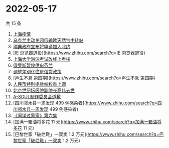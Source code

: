# 2022-05-17

共 15 条

<!-- BEGIN -->
<!-- 最后更新时间 Tue May 17 2022 03:11:21 GMT+0800 (China Standard Time) -->

1. [上海疫情](https://www.zhihu.com/search?q=上海疫情)
1. [乌克兰主动关闭俄输欧天然气中转站](https://www.zhihu.com/search?q=乌克兰主动关闭俄输欧天然气中转站)
1. [瑞典政府宣布将申请加入北约](https://www.zhihu.com/search?q=瑞典政府宣布将申请加入北约)
1. [IE 浏览器退役](https://www.zhihu.com/search?q=IE 浏览器退役)
1. [上海大学游泳考试改线上考核](https://www.zhihu.com/search?q=上海大学游泳考试改线上考核)
1. [俄罗斯暂停供电芬兰](https://www.zhihu.com/search?q=俄罗斯暂停供电芬兰)
1. [调整差别化住房信贷政策](https://www.zhihu.com/search?q=调整差别化住房信贷政策)
1. [声生不息 第四期](https://www.zhihu.com/search?q=声生不息 第四期)
1. [人民币特别提款权权重上调](https://www.zhihu.com/search?q=人民币特别提款权权重上调)
1. [北京世纪坛医院副院长高伟去世](https://www.zhihu.com/search?q=北京世纪坛医院副院长高伟去世)
1. [A-SOUL制作委员会道歉](https://www.zhihu.com/search?q=A-SOUL制作委员会道歉)
1. [四川邻水县一周发现 499 例感染者](https://www.zhihu.com/search?q=四川邻水县一周发现 499 例感染者)
1. [《间谍过家家》第六集](https://www.zhihu.com/search?q=《间谍过家家》第六集)
1. [加满一箱油将多花 11 元](https://www.zhihu.com/search?q=加满一箱油将多花 11 元)
1. [巴黎世家「破烂鞋」一双卖 1.2 万元](https://www.zhihu.com/search?q=巴黎世家「破烂鞋」一双卖 1.2 万元)

<!-- END -->
